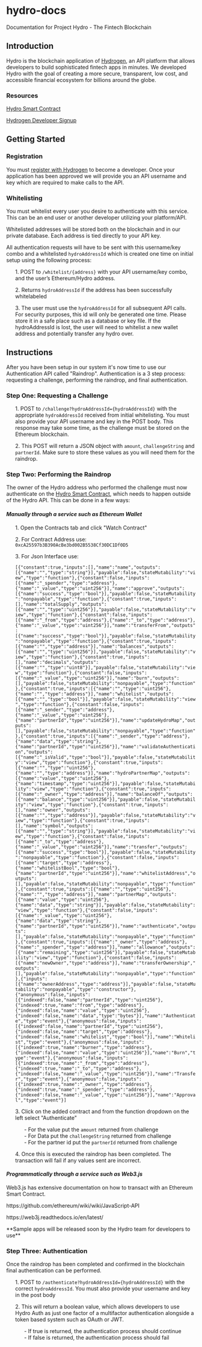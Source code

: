 # hydro-docs
Documentation for Project Hydro - The Fintech Blockchain
<H2>Introduction</H2>
<p>Hydro is the blockchain application of <a href="https://www.hydrogenplatform.com" target="_blank">Hydrogen</a>, an API platform that allows developers to build sophisticated fintech apps in minutes. We developed Hydro with the goal of creating a more secure, transparent, low cost, and accessible financial ecosystem for billions around the globe.</p>
<H3>Resources</H3>
<p><a href="https://github.com/hydrogen-dev/smart-contract">Hydro Smart Contract</a></p>
<p><a href="https://www.hydrogenplatform.com/sign-up" target="_blank">Hydrogen Developer Signup</a></p>
<H2>Getting Started</H2>
<H3>Registration</H3>
<p>You must <a href="https://www.hydrogenplatform.com/sign-up">register with Hydrogen</a> to become a developer. Once your application has been approved we will provide you an API username and key which are required to make calls to the API.</p>
<h3>Whitelisting</h3>
<p>You must whitelist every user you desire to authenticate with this service. This can be an end user or another developer utilizing your platform/API.</p>
<p>Whitelisted addresses will be stored both on the blockchain and in our private database. Each address is tied directly to your API key.</p> 
<p>All authentication requests will have to be sent with this username/key combo and a whitelisted <code>hydroAddressId</code> which is created one time on initial setup using the following process:</p>
<ul>
<p>1. POST to <code>/whitelist/{address}</code> with your API username/key combo, and the user’s Ethereum/Hydro address.</p>
<p>2. Returns <code>hydroAddressId</code> if the address has been successfully whitelabeled</p>
<p>3. The user must use the <code>hydroAddressId</code> for all subsequent API calls. For security purposes, this id will only be generated one time. Please store it in a safe place such as a database or key file. If the hydroAddressId is lost, the user will need to whitelist a new wallet address and potentially transfer any hydro over.</p>
</ul>
<H2>Instructions</H2>
<p>After you have been setup in our system it's now time to use our Authentication API called "Raindrop". Authentication is a 3 step process: requesting a challenge, performing the raindrop, and final authentication.</p>
<H3>Step One: Requesting a Challenge</H3>
<ul>
<p>1. POST to <code>/challenge?hydroAddressId={hydroAddressId}</code> with the appropriate <code>hydroAddressId</code> received from initial whitelisting. You must also provide your API username and key in the POST body. This response may take some time, as the challenge must be stored on the Ethereum blockchain.</p>
<p>2. This POST will return a JSON object with <code>amount</code>, <code>challengeString</code> and <code>partnerId</code>. Make sure to store these values as you will need them for the raindrop.</p>
</p>
</ul>
<H3>Step Two: Performing the Raindrop</H3>
<p>The owner of the Hydro address who performed the challenge must now authenticate on the <a href="https://github.com/hydrogen-dev/smart-contract">Hydro Smart Contract</a>, which needs to happen outside of the Hydro API. This can be done in a few ways:</p>
<h4><em>Manually through a service such as Ethereum Wallet</em></h4>
<ul>
<p>1. Open the Contracts tab and click "Watch Contract"</p>
<p>2. For Contract Address use: <code>0xcA25597b3B390AcBe3bd002B5538Cf30DC1Df0D5</code></p>
<p>3. For Json Interface use:</p>
<p>
<code>[{"constant":true,"inputs":[],"name":"name","outputs":[{"name":"","type":"string"}],"payable":false,"stateMutability":"view","type":"function"},{"constant":false,"inputs":[{"name":"_spender","type":"address"},{"name":"_value","type":"uint256"}],"name":"approve","outputs":[{"name":"success","type":"bool"}],"payable":false,"stateMutability":"nonpayable","type":"function"},{"constant":true,"inputs":[],"name":"totalSupply","outputs":[{"name":"","type":"uint256"}],"payable":false,"stateMutability":"view","type":"function"},{"constant":false,"inputs":[{"name":"_from","type":"address"},{"name":"_to","type":"address"},{"name":"_value","type":"uint256"}],"name":"transferFrom","outputs":[{"name":"success","type":"bool"}],"payable":false,"stateMutability":"nonpayable","type":"function"},{"constant":true,"inputs":[{"name":"","type":"address"}],"name":"balances","outputs":[{"name":"","type":"uint256"}],"payable":false,"stateMutability":"view","type":"function"},{"constant":true,"inputs":[],"name":"decimals","outputs":[{"name":"","type":"uint8"}],"payable":false,"stateMutability":"view","type":"function"},{"constant":false,"inputs":[{"name":"_value","type":"uint256"}],"name":"burn","outputs":[],"payable":false,"stateMutability":"nonpayable","type":"function"},{"constant":true,"inputs":[{"name":"","type":"uint256"},{"name":"","type":"address"}],"name":"whitelist","outputs":[{"name":"","type":"bool"}],"payable":false,"stateMutability":"view","type":"function"},{"constant":false,"inputs":[{"name":"_sender","type":"address"},{"name":"_value","type":"uint256"},{"name":"partnerId","type":"uint256"}],"name":"updateHydroMap","outputs":[],"payable":false,"stateMutability":"nonpayable","type":"function"},{"constant":true,"inputs":[{"name":"_sender","type":"address"},{"name":"data","type":"string"},{"name":"partnerId","type":"uint256"}],"name":"validateAuthentication","outputs":[{"name":"_isValid","type":"bool"}],"payable":false,"stateMutability":"view","type":"function"},{"constant":true,"inputs":[{"name":"","type":"uint256"},{"name":"","type":"address"}],"name":"hydroPartnerMap","outputs":[{"name":"value","type":"uint256"},{"name":"timestamp","type":"uint256"}],"payable":false,"stateMutability":"view","type":"function"},{"constant":true,"inputs":[{"name":"_owner","type":"address"}],"name":"balanceOf","outputs":[{"name":"balance","type":"uint256"}],"payable":false,"stateMutability":"view","type":"function"},{"constant":true,"inputs":[],"name":"owner","outputs":[{"name":"","type":"address"}],"payable":false,"stateMutability":"view","type":"function"},{"constant":true,"inputs":[],"name":"symbol","outputs":[{"name":"","type":"string"}],"payable":false,"stateMutability":"view","type":"function"},{"constant":false,"inputs":[{"name":"_to","type":"address"},{"name":"_value","type":"uint256"}],"name":"transfer","outputs":[{"name":"success","type":"bool"}],"payable":false,"stateMutability":"nonpayable","type":"function"},{"constant":false,"inputs":[{"name":"target","type":"address"},{"name":"whitelistBool","type":"bool"},{"name":"partnerId","type":"uint256"}],"name":"whitelistAddress","outputs":[],"payable":false,"stateMutability":"nonpayable","type":"function"},{"constant":true,"inputs":[{"name":"","type":"uint256"},{"name":"","type":"address"}],"name":"partnerMap","outputs":[{"name":"value","type":"uint256"},{"name":"data","type":"string"}],"payable":false,"stateMutability":"view","type":"function"},{"constant":false,"inputs":[{"name":"_value","type":"uint256"},{"name":"data","type":"string"},{"name":"partnerId","type":"uint256"}],"name":"authenticate","outputs":[],"payable":false,"stateMutability":"nonpayable","type":"function"},{"constant":true,"inputs":[{"name":"_owner","type":"address"},{"name":"_spender","type":"address"}],"name":"allowance","outputs":[{"name":"remaining","type":"uint256"}],"payable":false,"stateMutability":"view","type":"function"},{"constant":false,"inputs":[{"name":"newOwner","type":"address"}],"name":"transferOwnership","outputs":[],"payable":false,"stateMutability":"nonpayable","type":"function"},{"inputs":[{"name":"ownerAddress","type":"address"}],"payable":false,"stateMutability":"nonpayable","type":"constructor"},{"anonymous":false,"inputs":[{"indexed":false,"name":"partnerId","type":"uint256"},{"indexed":true,"name":"from","type":"address"},{"indexed":false,"name":"value","type":"uint256"},{"indexed":false,"name":"data","type":"bytes"}],"name":"Authenticate","type":"event"},{"anonymous":false,"inputs":[{"indexed":false,"name":"partnerId","type":"uint256"},{"indexed":false,"name":"target","type":"address"},{"indexed":false,"name":"whitelist","type":"bool"}],"name":"Whitelist","type":"event"},{"anonymous":false,"inputs":[{"indexed":true,"name":"burner","type":"address"},{"indexed":false,"name":"value","type":"uint256"}],"name":"Burn","type":"event"},{"anonymous":false,"inputs":[{"indexed":true,"name":"_from","type":"address"},{"indexed":true,"name":"_to","type":"address"},{"indexed":false,"name":"_value","type":"uint256"}],"name":"Transfer","type":"event"},{"anonymous":false,"inputs":[{"indexed":true,"name":"_owner","type":"address"},{"indexed":true,"name":"_spender","type":"address"},{"indexed":false,"name":"_value","type":"uint256"}],"name":"Approval","type":"event"}] 
</code>
</p>
<p>3. Click on the added contract and from the function dropdown on the left select "Authenticate"</p>
<ul>
- For the value put the <code>amount</code> returned from challenge<br/>
- For Data put the <code>challengeString</code> returned from challenge<br/>
- For the partner id put the <code>partnerId</code> returned from challenge<br/>
</ul>
<p>4. Once this is executed the raindrop has been completed. The transaction will fail if any values sent are incorrect.</p>
</ul>
<h4><em>Programmatically through a service such as Web3.js</em></h4>
<p>Web3.js has extensive documentation on how to transact with an Ethereum Smart Contract.</p>
<p>https://github.com/ethereum/wiki/wiki/JavaScript-API</p>
<p>https://web3j.readthedocs.io/en/latest/</p>
<p>**Sample apps will be released soon by the Hydro team for developers to use**</p>
<H3>Step Three: Authentication</H3>
<p>Once the raindrop has been completed and confirmed in the blockchain final authentication can be performed.</p>
<ul>
<p>1. POST to <code>/authenticate?hydroAddressId={hydroAddressId}</code> with the correct <code>hydroAddressId</code>. You must also provide your username and key in the post body</p>
<p>2. This will return a boolean value, which allows developers to use Hydro Auth as just one factor of a multifactor authentication alongside a token based system such as OAuth or JWT.</p>
<ul>
- If true is returned, the authentication process should continue<br/>
- If false is returned, the authentication process should fail
</ul>
</ul>
